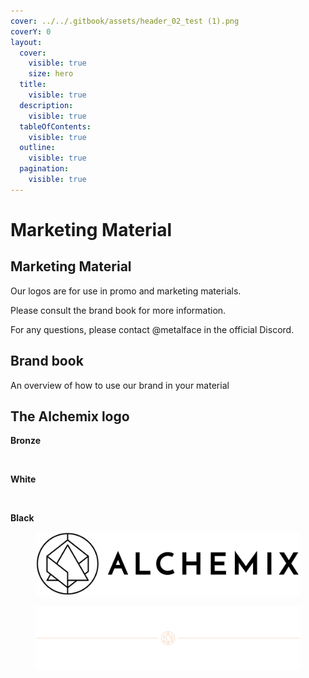 ```yaml
---
cover: ../../.gitbook/assets/header_02_test (1).png
coverY: 0
layout:
  cover:
    visible: true
    size: hero
  title:
    visible: true
  description:
    visible: true
  tableOfContents:
    visible: true
  outline:
    visible: true
  pagination:
    visible: true
---
```


# Marketing Material

## Marketing Material

Our logos are for use in promo and marketing materials.

Please consult the brand book for more information.

For any questions, please contact @metalface in the official Discord.

## Brand book <a href="#brand-book" id="brand-book"></a>

An overview of how to use our brand in your material

<!-- {% file src="../../.gitbook/assets/AlchemixBrandBook_01.pdf" %} -->

## The Alchemix logo <a href="#the-alchemix-logo" id="the-alchemix-logo"></a>

**Bronze**

<figure><img src="https://1902439814-files.gitbook.io/~/files/v0/b/gitbook-x-prod.appspot.com/o/spaces%2FzG9qcxzJ1K3kNTlZ81Xj%2Fuploads%2Fia3nNjAyD0DdATgrac0X%2FALCX%20Full%20Std%20logo.svg?alt=media&#x26;token=e96ed13c-871f-41f6-b5f2-b65bf62f2b0c" alt=""></img></figure>

**White**

<figure><img src="https://1902439814-files.gitbook.io/~/files/v0/b/gitbook-x-prod.appspot.com/o/spaces%2FzG9qcxzJ1K3kNTlZ81Xj%2Fuploads%2FnB9ATwlpxCCIh7XNrEDp%2FALCX%20Full%20Std%20logo.svg?alt=media&#x26;token=8d35acd2-99d2-43a4-b9bc-a793b4dc1fca" alt=""></img></figure>

**Black**

<figure><img src="../../.gitbook/assets/image.svg" alt=""></img></figure>

<figure><img src="../../.gitbook/assets/header_02_test (1).png" alt=""></img></figure>
